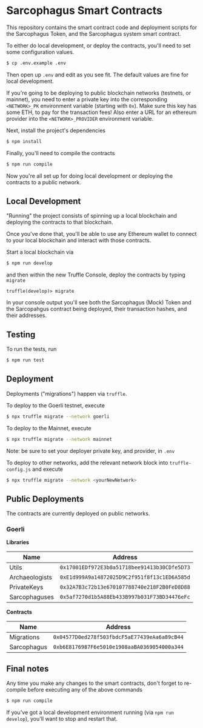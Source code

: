 # Sarcophagus Smart Contracts

This repository contains the smart contract code and deployment scripts for the Sarcophagus Token, and the Sarcophagus system smart contract.

To either do local development, or deploy the contracts, you'll need to set some configuration values.

```sh
$ cp .env.example .env
```

Then open up `.env` and edit as you see fit. The default values are fine for local development.

If you're going to be deploying to public blockchain networks (testnets, or mainnet), you need to enter a private key into the corresponding `<NETWORK>_PK` environment variable (starting with `0x`). Make sure this key has some ETH, to pay for the transaction fees! Also enter a URL for an ethereum provider into the `<NETWORK>_PROVIDER` environment variable.

Next, install the project's dependencies

```sh
$ npm install
```

Finally, you'll need to compile the contracts

```sh
$ npm run compile
```

Now you're all set up for doing local development or deploying the contracts to a public network.

## Local Development

"Running" the project consists of spinning up a local blockchain and deploying the contracts to that blockchain.

Once you've done that, you'll be able to use any Ethereum wallet to connect to your local blockchain and interact with those contracts.

Start a local blockchain via

```sh
$ npm run develop
```

and then within the new Truffle Console, deploy the contracts by typing `migrate`

```
truffle(develop)> migrate
```

In your console output you'll see both the Sarcophagus (Mock) Token and the Sarcopahgus contract being deployed, their transaction hashes, and their addresses.

## Testing

To run the tests, run

```sh
$ npm run test
```

## Deployment

Deployments ("migrations") happen via `truffle`.

To deploy to the Goerli testnet, execute

```sh
$ npx truffle migrate --network goerli
```

To deploy to the Mainnet, execute

```sh
$ npx truffle migrate --network mainnet
```

Note: be sure to set your deployer private key, and provider, in `.env`

To deploy to other networks, add the relevant network block into `truffle-config.js` and execute

```sh
$ npx truffle migrate --network <yourNewNetwork>
```

## Public Deployments

The contracts are currently deployed on public networks.

### Goerli

**Libraries**

| Name | Address |
| --- | --- |
| Utils | `0x17001EDf972E3b0a51718bee91413b30CDfe5D73` |
| Archaeologists | `0xE1d999A9a14872025D9C2f951f8f13c1ED6A585d` |
| PrivateKeys | `0x32A7B3c72b13e670107788740e218F2B0FeD8D88` |
| Sarcophaguses | `0x5af7270d1b5A88Eb433B997b031F73BD34476eFc` |

**Contracts**

| Name | Address |
| --- | --- |
| Migrations | `0x04577D0ed278f503fbdcF5aE77439eAa6a89cB44` |
| Sarcophagus | `0xb6E8176987F6e5010e1908aaBA0369054000a344` |

## Final notes

Any time you make any changes to the smart contracts, don't forget to re-compile before executing any of the above commands

```sh
$ npm run compile
```

If you've got a local development environment running (via `npm run develop`), you'll want to stop and restart that.
